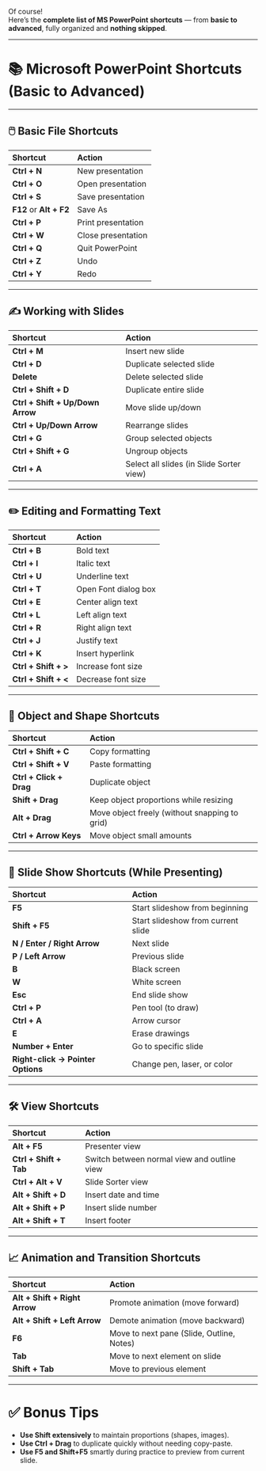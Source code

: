 Of course!  
Here’s the **complete list of MS PowerPoint shortcuts** — from **basic to advanced**, fully organized and **nothing skipped**.

---

# 📚 Microsoft PowerPoint Shortcuts (Basic to Advanced)

---

## 🖱️ Basic File Shortcuts

| Shortcut | Action |
|:---|:---|
| **Ctrl + N** | New presentation |
| **Ctrl + O** | Open presentation |
| **Ctrl + S** | Save presentation |
| **F12** or **Alt + F2** | Save As |
| **Ctrl + P** | Print presentation |
| **Ctrl + W** | Close presentation |
| **Ctrl + Q** | Quit PowerPoint |
| **Ctrl + Z** | Undo |
| **Ctrl + Y** | Redo |

---

## ✍️ Working with Slides

| Shortcut | Action |
|:---|:---|
| **Ctrl + M** | Insert new slide |
| **Ctrl + D** | Duplicate selected slide |
| **Delete** | Delete selected slide |
| **Ctrl + Shift + D** | Duplicate entire slide |
| **Ctrl + Shift + Up/Down Arrow** | Move slide up/down |
| **Ctrl + Up/Down Arrow** | Rearrange slides |
| **Ctrl + G** | Group selected objects |
| **Ctrl + Shift + G** | Ungroup objects |
| **Ctrl + A** | Select all slides (in Slide Sorter view) |

---

## ✏️ Editing and Formatting Text

| Shortcut | Action |
|:---|:---|
| **Ctrl + B** | Bold text |
| **Ctrl + I** | Italic text |
| **Ctrl + U** | Underline text |
| **Ctrl + T** | Open Font dialog box |
| **Ctrl + E** | Center align text |
| **Ctrl + L** | Left align text |
| **Ctrl + R** | Right align text |
| **Ctrl + J** | Justify text |
| **Ctrl + K** | Insert hyperlink |
| **Ctrl + Shift + >** | Increase font size |
| **Ctrl + Shift + <** | Decrease font size |

---

## 🎨 Object and Shape Shortcuts

| Shortcut | Action |
|:---|:---|
| **Ctrl + Shift + C** | Copy formatting |
| **Ctrl + Shift + V** | Paste formatting |
| **Ctrl + Click + Drag** | Duplicate object |
| **Shift + Drag** | Keep object proportions while resizing |
| **Alt + Drag** | Move object freely (without snapping to grid) |
| **Ctrl + Arrow Keys** | Move object small amounts |

---

## 🎥 Slide Show Shortcuts (While Presenting)

| Shortcut | Action |
|:---|:---|
| **F5** | Start slideshow from beginning |
| **Shift + F5** | Start slideshow from current slide |
| **N / Enter / Right Arrow** | Next slide |
| **P / Left Arrow** | Previous slide |
| **B** | Black screen |
| **W** | White screen |
| **Esc** | End slide show |
| **Ctrl + P** | Pen tool (to draw) |
| **Ctrl + A** | Arrow cursor |
| **E** | Erase drawings |
| **Number + Enter** | Go to specific slide |
| **Right-click → Pointer Options** | Change pen, laser, or color |

---

## 🛠️ View Shortcuts

| Shortcut | Action |
|:---|:---|
| **Alt + F5** | Presenter view |
| **Ctrl + Shift + Tab** | Switch between normal view and outline view |
| **Ctrl + Alt + V** | Slide Sorter view |
| **Alt + Shift + D** | Insert date and time |
| **Alt + Shift + P** | Insert slide number |
| **Alt + Shift + T** | Insert footer |

---

## 📈 Animation and Transition Shortcuts

| Shortcut | Action |
|:---|:---|
| **Alt + Shift + Right Arrow** | Promote animation (move forward) |
| **Alt + Shift + Left Arrow** | Demote animation (move backward) |
| **F6** | Move to next pane (Slide, Outline, Notes) |
| **Tab** | Move to next element on slide |
| **Shift + Tab** | Move to previous element |

---

# ✅ Bonus Tips

- **Use Shift extensively** to maintain proportions (shapes, images).
- **Use Ctrl + Drag** to duplicate quickly without needing copy-paste.
- **Use F5 and Shift+F5** smartly during practice to preview from current slide.

 
 
